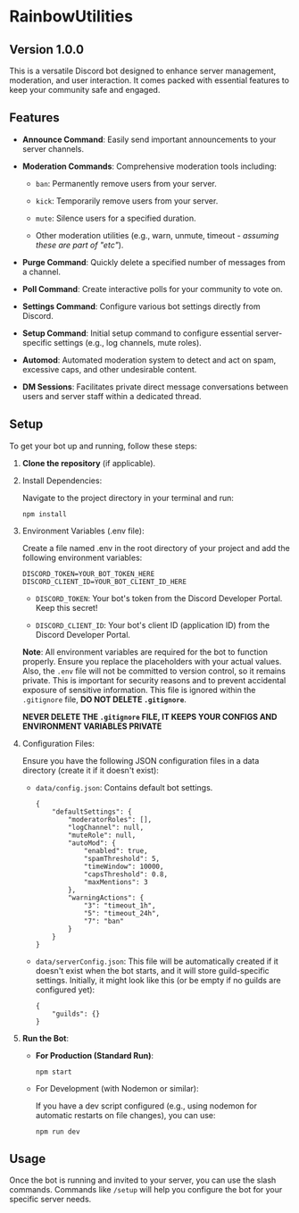 # **RainbowUtilities**
## Version 1.0.0
This is a versatile Discord bot designed to enhance server management, moderation, and user interaction. It comes packed with essential features to keep your community safe and engaged.


## **Features**

- ****Announce Command****: Easily send important announcements to your server channels.

- ****Moderation Commands****: Comprehensive moderation tools including:

  - `ban`: Permanently remove users from your server.

  - `kick`: Temporarily remove users from your server.

  - `mute`: Silence users for a specified duration.

  - Other moderation utilities (e.g., warn, unmute, timeout - _assuming these are part of "etc"_).

- ****Purge Command****: Quickly delete a specified number of messages from a channel.

- ****Poll Command****: Create interactive polls for your community to vote on.

- ****Settings Command****: Configure various bot settings directly from Discord.

- ****Setup Command****: Initial setup command to configure essential server-specific settings (e.g., log channels, mute roles).

- ****Automod****: Automated moderation system to detect and act on spam, excessive caps, and other undesirable content.

- ****DM Sessions****: Facilitates private direct message conversations between users and server staff within a dedicated thread.


## **Setup**

To get your bot up and running, follow these steps:

1. ****Clone the repository**** (if applicable).

2. Install Dependencies:

   Navigate to the project directory in your terminal and run:

       npm install

3. Environment Variables (.env file):

   Create a file named .env in the root directory of your project and add the following environment variables:

       DISCORD_TOKEN=YOUR_BOT_TOKEN_HERE
       DISCORD_CLIENT_ID=YOUR_BOT_CLIENT_ID_HERE

   - `DISCORD_TOKEN`: Your bot's token from the Discord Developer Portal. Keep this secret!

   - `DISCORD_CLIENT_ID`: Your bot's client ID (application ID) from the Discord Developer Portal.

   **Note**: All environment variables are required for the bot to function properly. Ensure you replace the placeholders with your actual values. Also, the `.env` file will not be committed to version control, so it remains private. This is important for security reasons and to prevent accidental exposure of sensitive information. This file is ignored within the `.gitignore` file, **DO NOT DELETE `.gitignore`**.

   **NEVER DELETE THE `.gitignore` FILE, IT KEEPS YOUR CONFIGS AND ENVIRONMENT VARIABLES PRIVATE**
4. Configuration Files:

   Ensure you have the following JSON configuration files in a data directory (create it if it doesn't exist):

   - `data/config.json`: Contains default bot settings.

         {
             "defaultSettings": {
                 "moderatorRoles": [],
                 "logChannel": null,
                 "muteRole": null,
                 "autoMod": {
                     "enabled": true,
                     "spamThreshold": 5,
                     "timeWindow": 10000,
                     "capsThreshold": 0.8,
                     "maxMentions": 3
                 },
                 "warningActions": {
                     "3": "timeout_1h",
                     "5": "timeout_24h",
                     "7": "ban"
                 }
             }
         }

   - `data/serverConfig.json`: This file will be automatically created if it doesn't exist when the bot starts, and it will store guild-specific settings. Initially, it might look like this (or be empty if no guilds are configured yet):

         {
             "guilds": {}
         }

5. ****Run the Bot****:

   - ****For Production (Standard Run)****:

         npm start

   - For Development (with Nodemon or similar):

     If you have a dev script configured (e.g., using nodemon for automatic restarts on file changes), you can use:

         npm run dev


## **Usage**

Once the bot is running and invited to your server, you can use the slash commands. Commands like `/setup` will help you configure the bot for your specific server needs.
